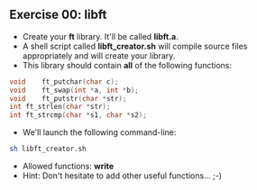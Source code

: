 ## Exercise 00: libft
- Create your __ft__ library. It'll be called __libft.a__.
- A shell script called __libft_creator.sh__ will compile source files appropriately and will create your library.
- This library should contain __all__ of the following functions:
```C
void	ft_putchar(char c);
void	ft_swap(int *a, int *b);
void	ft_putstr(char *str);
int	ft_strlen(char *str);
int	ft_strcmp(char *s1, char *s2);
```
- We'll launch the following command-line:
```sh
sh libft_creator.sh
```
- Allowed functions: __write__
- Hint: Don't hesitate to add other useful functions... ;-)
